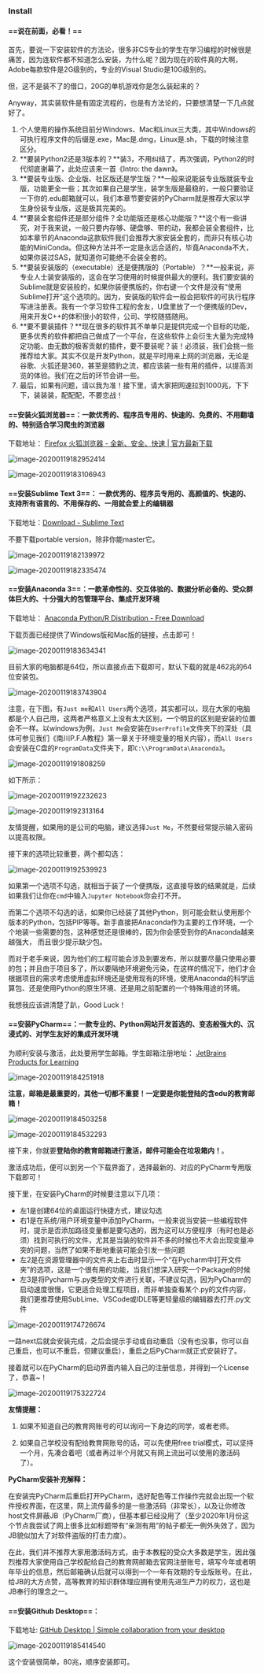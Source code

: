 ### Install

#### ==说在前面，必看！==

首先，要说一下安装软件的方法论，很多非CS专业的学生在学习编程的时候很是痛苦，因为连软件都不知道怎么安装，为什么呢？因为现在的软件真的大啊，Adobe每款软件是2G级别的，专业的Visual Studio是10G级别的。

但，这不是装不了的借口，20G的单机游戏你是怎么装起来的？

Anyway，其实装软件是有固定流程的，也是有方法论的，只要想清楚一下几点就好了。

1. 个人使用的操作系统目前分Windows、Mac和Linux三大类，其中Windows的可执行程序文件的后缀是.exe，Mac是.dmg，Linux是.sh，下载的时候注意区分。
2. **要装Python2还是3版本的？**装3，不用纠结了，再次强调，Python2的时代彻底谢幕了，此处应该来一首《Intro: the dawn》。
3. **要装专业版、企业版、社区版还是学生版？**一般来说能装专业版就装专业版，功能更全一些；其次如果自己是学生，装学生版是最稳的，一般只要验证一下你的.edu邮箱就可以，我们本章节要安装的PyCharm就是推荐大家以学生身份装专业版，这是极其完美的。
4. **要装全套组件还是部分组件？全功能版还是核心功能版？**这个有一些讲究，对于我来说，一般只要内存够、硬盘够、带的动，我都会装全套组件，比如本章节的Anaconda这款软件我们会推荐大家安装全套的，而非只有核心功能的MiniConda。但这种方法并不一定是永远合适的，毕竟Anaconda不大，如果你装过SAS，就知道你可能绝不会装全套的。
5. **要装安装版的（executable）还是便携版的（Portable）？**一般来说，非专业人士装安装版的，这会在学习使用的时候提供最大的便利。我们要安装的Sublime就是安装般的，如果你装便携版的，你右键一个文件是没有“使用Sublime打开”这个选项的。因为，安装版的软件会一般会把软件的可执行程序写进注册表。我有一个学习软件工程的舍友，U盘里放了一个便携版的Dev，用来开发C++的体积很小的软件，公司、学校随插随用。
6. **要不要装插件？**现在很多的软件其不单单只是提供完成一个目标的功能，更多优秀的软件都把自己做成了一个平台，在这些软件上会衍生大量为完成特定功能、由无数的极客贡献的插件，要不要装呢？装！必须装，我们会挑一些推荐给大家。其实不仅是开发Python，就是平时用来上网的浏览器，无论是谷歌、火狐还是360，甚至是猎豹之流，都应该装一些有用的插件，以提高浏览的体验。我们在之后的环节会讲一些。
7. 最后，如果有问题，请以我为准！接下里，请大家把网速拉到1000兆，下下下，装装装，配配配，不要恋战！



#### ==安装火狐浏览器==：一款优秀的、程序员专用的、快速的、免费的、不用翻墙的、特别适合学习爬虫的浏览器

下载地址： [Firefox 火狐浏览器 - 全新、安全、快速 | 官方最新下载](http://www.firefox.com.cn/ )

![image-20200119182952414](Untitled.assets/image-20200119182952414.png)

![image-20200119183106943](Untitled.assets/image-20200119183106943.png)





#### ==安装Sublime Text 3==： 一款优秀的、程序员专用的、高颜值的、快速的、支持所有语言的、不用保存的、一用就会爱上的编辑器

下载地址：[Download - Sublime Text](https://www.sublimetext.com/3 )

不要下载portable version，除非你能master它。

![image-20200119182139972](Untitled.assets/image-20200119182139972.png)



![image-20200119182335474](Untitled.assets/image-20200119182335474.png)



#### ==安装Anaconda 3==：一款革命性的、交互体验的、数据分析必备的、受众群体巨大的、十分强大的包管理平台、集成开发环境

下载地址： [Anaconda Python/R Distribution - Free Download](https://www.anaconda.com/distribution/ )

下载页面已经提供了Windows版和Mac版的链接，点击即可！

![image-20200119183634341](Untitled.assets/image-20200119183634341.png)



目前大家的电脑都是64位，所以直接点击下载即可，默认下载的就是462兆的64位安装包。

![image-20200119183743904](Untitled.assets/image-20200119183743904.png)



注意，在下图，有```Just me```和```All Users```两个选项，其实都可以，现在大家的电脑都是个人自己用，这两者严格意义上没有太大区别，一个明显的区别是安装的位置会不一样。以windows为例，```Just Me```会安装在```UserProfile```文件夹下的深处（具体可参见我们《南川P.F.A教程》第一章关于环境变量的相关内容），而```All Users```会安装在C盘的```ProgramData```文件夹下，即```C:\\ProgramData\Anaconda3```。

![image-20200119191808259](Untitled.assets/image-20200119191808259.png)

如下所示：

![image-20200119192232623](Untitled.assets/image-20200119192232623.png)

![image-20200119192313164](Untitled.assets/image-20200119192313164.png)

友情提醒，如果用的是公司的电脑，建议选择```Just Me```，不然要经常提示输入密码以提高权限。

接下来的选项比较重要，两个都勾选：

![image-20200119192539923](Untitled.assets/image-20200119192539923.png)

如果第一个选项不勾选，就相当于装了一个便携版，这直接导致的结果就是，后续如果我们让你在```cmd```中输入```Jupyter Notebook```你会打不开。

而第二个选项不勾选的话，如果你已经装了其他Python，则可能会默认使用那个版本的Python，包括PIP等等。新手直接把Anaconda作为主要的工作环境，一个个地装一些需要的包，这种感觉还是很棒的，因为你会感受到你的Anaconda越来越强大， 而且很少提示缺少包。

而对于老手来说，因为他们的工程可能会涉及到要发布，所以就要尽量只使用必要的包；并且由于项目多了，所以要隔绝环境避免污染，在这样的情况下，他们才会根据项目的需求考虑使用虚拟环境还是使用现有的环境，使用Anaconda的科学运算包、还是使用Python的原生环境、还是用之前配置的一个特殊用途的环境。

我想我应该讲清楚了趴，Good Luck！



#### ==安装PyCharm==：一款专业的、Python网站开发首选的、变态般强大的、沉浸式的、对学生友好的集成开发环境

为顺利安装与激活，此处要用学生邮箱。学生邮箱注册地址： [JetBrains Products for Learning](https://www.jetbrains.com/shop/eform/students )

![image-20200119184251918](Untitled.assets/image-20200119184251918.png)



**注意，邮箱是最重要的，其他一切都不重要！一定要是你能登陆的含edu的教育邮箱！**



![image-20200119184503258](Untitled.assets/image-20200119184503258.png)



![image-20200119184532293](Untitled.assets/image-20200119184532293.png)

接下来，你就要**登陆你的教育邮箱进行激活，邮件可能会在垃圾箱内！**。

激活成功后，便可以到另一个下载界面了，选择最新的、对应的PyCharm专用版下载即可！



接下里，在安装PyCharm的时候要注意以下几项：

- 左1是创建64位的桌面运行快捷方式，建议勾选
- 右1是在系统/用户环境变量中添加PyCharm，一般来说当安装一些编程软件时，提示是否添加路径变量都是要勾选的，因为这可以方便程序（有时也是必须）找到可执行的文件，尤其是当装的软件并不多的时候也不大会出现变量冲突的问题，当然了如果不断地重装可能会引发一些问题
- 左2是在资源管理器中的文件夹上右击时显示一个“在Pycharm中打开文件夹”的选项，这是一个很有用的功能，当我们想深入研究一个Package的时候
- 左3是将Pycharm与.py类型的文件进行关联，不建议勾选，因为PyCharm的启动速度很慢，它更适合处理工程项目，而非单独查看某个.py的文件内容，我们更推荐使用SubLime、VSCode或IDLE等更轻量级的编辑器去打开.py文件

![image-20200119174726674](Untitled.assets/image-20200119174726674.png)



一路next后就会安装完成，之后会提示手动或自动重启（没有也没事，你可以自己重启，也可以不重启，但建议重启），重启之后PyCharm就正式安装好了。



接着就可以在PyCharm的启动界面内输入自己的注册信息，并得到一个License了，恭喜~！


![image-20200119175322724](Untitled.assets/image-20200119175322724.png)



**友情提醒：**

1. 如果不知道自己的教育网账号的可以询问一下身边的同学，或者老师。

2. 如果自己学校没有配给教育网账号的话，可以先使用free trial模式，可以坚持一个月，先凑合着吧（或者再过半个月就又有网上流出可以使用的激活码了）。

**PyCharm安装补充解释：**

在安装完PyCharm后重启打开PyCharm，选好配色等工作操作完就会出现一个软件授权界面，在这里，网上流传最多的是一些激活码（非常长），以及让你修改host文件屏蔽JB（PyCharm厂商），但基本都已经没用了（至少2020年1月份这个节点我尝试了网上很多比如标题带有“亲测有用”的帖子都无一例外失效了，因为JB貌似加大了对软件盗版的打击力度）。


在此，我们并不推荐大家用激活码方式，由于本教程的受众大多数是学生，因此强烈推荐大家使用自己学校配给自己的教育网邮箱去官网注册账号，填写今年或者明年毕业的信息，然后邮箱确认后就可以得到一个一年有效期的专业版账号。在此，给JB的大方点赞，高等教育的知识群体理应拥有使用先进生产力的权力，这也是JB奉行的理念之一。

#### ==安装Github Desktop==：

下载地址: [GitHub Desktop | Simple collaboration from your desktop](https://desktop.github.com/ )

![image-20200119185414540](Untitled.assets/image-20200119185414540.png)

这个安装很简单，80兆，顺序安装即可。

